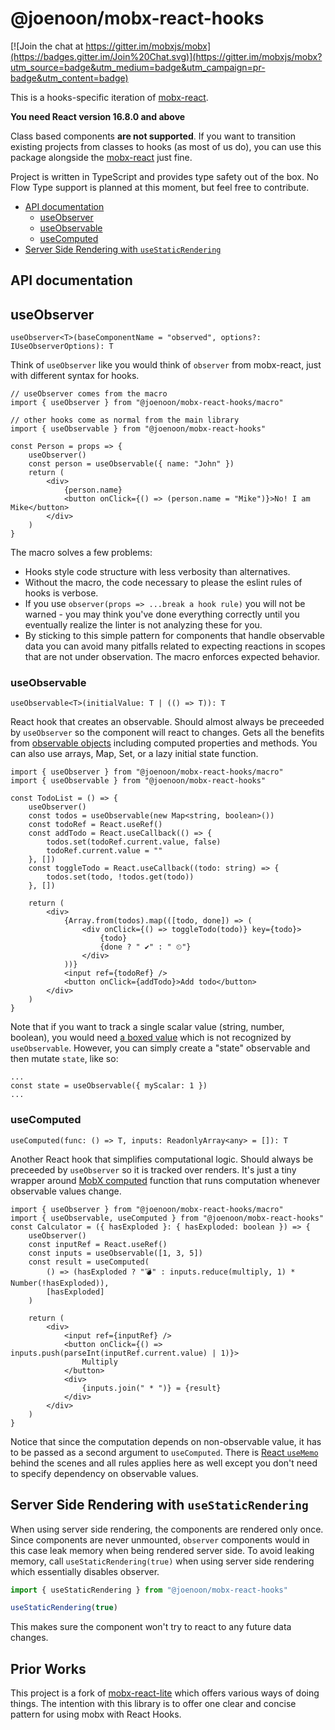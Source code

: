 # @joenoon/mobx-react-hooks <!-- omit in toc -->

[![Join the chat at https://gitter.im/mobxjs/mobx](https://badges.gitter.im/Join%20Chat.svg)](https://gitter.im/mobxjs/mobx?utm_source=badge&utm_medium=badge&utm_campaign=pr-badge&utm_content=badge)

This is a hooks-specific iteration of [mobx-react](https://github.com/mobxjs/mobx-react).

**You need React version 16.8.0 and above**

Class based components **are not supported**. If you want to transition existing projects from classes to hooks (as most of us do), you can use this package alongside the [mobx-react](https://github.com/mobxjs/mobx-react) just fine.

Project is written in TypeScript and provides type safety out of the box. No Flow Type support is planned at this moment, but feel free to contribute.

-   [API documentation](#api-documentation)
    -   [useObserver](#useobserver)
    -   [useObservable](#useobservable)
    -   [useComputed](#usecomputed)
-   [Server Side Rendering with `useStaticRendering`](#server-side-rendering-with-usestaticrendering)

## API documentation

## useObserver

`useObserver<T>(baseComponentName = "observed", options?: IUseObserverOptions): T`

Think of `useObserver` like you would think of `observer` from mobx-react, just with different syntax for hooks.

```tsx
// useObserver comes from the macro
import { useObserver } from "@joenoon/mobx-react-hooks/macro"

// other hooks come as normal from the main library
import { useObservable } from "@joenoon/mobx-react-hooks"

const Person = props => {
    useObserver()
    const person = useObservable({ name: "John" })
    return (
        <div>
            {person.name}
            <button onClick={() => (person.name = "Mike")}>No! I am Mike</button>
        </div>
    )
}
```

The macro solves a few problems:

-   Hooks style code structure with less verbosity than alternatives.
-   Without the macro, the code necessary to please the eslint rules of hooks is verbose.
-   If you use `observer(props => ...break a hook rule)` you will not be warned - you may think you've done everything correctly until you eventually realize the linter is not analyzing these for you.
-   By sticking to this simple pattern for components that handle observable data you can avoid many pitfalls related to expecting reactions in scopes that are not under observation. The macro enforces expected behavior.

### useObservable

`useObservable<T>(initialValue: T | (() => T)): T`

React hook that creates an observable. Should almost always be preceeded by `useObserver` so the component will react to changes. Gets all the benefits from [observable objects](https://mobx.js.org/refguide/object.html) including computed properties and methods. You can also use arrays, Map, Set, or a lazy initial state function.

```tsx
import { useObserver } from "@joenoon/mobx-react-hooks/macro"
import { useObservable } from "@joenoon/mobx-react-hooks"

const TodoList = () => {
    useObserver()
    const todos = useObservable(new Map<string, boolean>())
    const todoRef = React.useRef()
    const addTodo = React.useCallback(() => {
        todos.set(todoRef.current.value, false)
        todoRef.current.value = ""
    }, [])
    const toggleTodo = React.useCallback((todo: string) => {
        todos.set(todo, !todos.get(todo))
    }, [])

    return (
        <div>
            {Array.from(todos).map(([todo, done]) => (
                <div onClick={() => toggleTodo(todo)} key={todo}>
                    {todo}
                    {done ? " ✔" : " ⏲"}
                </div>
            ))}
            <input ref={todoRef} />
            <button onClick={addTodo}>Add todo</button>
        </div>
    )
}
```

Note that if you want to track a single scalar value (string, number, boolean), you would need [a boxed value](https://mobx.js.org/refguide/boxed.html) which is not recognized by `useObservable`. However, you can simply create a "state" observable and then mutate `state`, like so:

```tsx
...
const state = useObservable({ myScalar: 1 })
...
```

### useComputed

`useComputed(func: () => T, inputs: ReadonlyArray<any> = []): T`

Another React hook that simplifies computational logic. Should always be preceeded by `useObserver` so it is tracked over renders. It's just a tiny wrapper around [MobX computed](https://mobx.js.org/refguide/computed-decorator.html#-computed-expression-as-function) function that runs computation whenever observable values change.

```tsx
import { useObserver } from "@joenoon/mobx-react-hooks/macro"
import { useObservable, useComputed } from "@joenoon/mobx-react-hooks"
const Calculator = ({ hasExploded }: { hasExploded: boolean }) => {
    useObserver()
    const inputRef = React.useRef()
    const inputs = useObservable([1, 3, 5])
    const result = useComputed(
        () => (hasExploded ? "💣" : inputs.reduce(multiply, 1) * Number(!hasExploded)),
        [hasExploded]
    )

    return (
        <div>
            <input ref={inputRef} />
            <button onClick={() => inputs.push(parseInt(inputRef.current.value) | 1)}>
                Multiply
            </button>
            <div>
                {inputs.join(" * ")} = {result}
            </div>
        </div>
    )
}
```

Notice that since the computation depends on non-observable value, it has to be passed as a second argument to `useComputed`. There is [React `useMemo`](https://reactjs.org/docs/hooks-reference.html#usememo) behind the scenes and all rules applies here as well except you don't need to specify dependency on observable values.

## Server Side Rendering with `useStaticRendering`

When using server side rendering, the components are rendered only once.
Since components are never unmounted, `observer` components would in this case leak memory when being rendered server side.
To avoid leaking memory, call `useStaticRendering(true)` when using server side rendering which essentially disables observer.

```js
import { useStaticRendering } from "@joenoon/mobx-react-hooks"

useStaticRendering(true)
```

This makes sure the component won't try to react to any future data changes.

## Prior Works

This project is a fork of [mobx-react-lite](https://github.com/mobxjs/mobx-react-lite) which offers various ways of doing things. The intention with this library is to offer one clear and concise pattern for using mobx with React Hooks.
